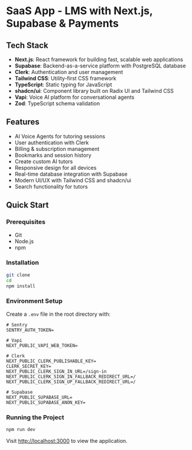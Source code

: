 # SaaS App - LMS with Next.js, Supabase & Payments

## Tech Stack

- **Next.js**: React framework for building fast, scalable web applications
- **Supabase**: Backend-as-a-service platform with PostgreSQL database
- **Clerk**: Authentication and user management
- **Tailwind CSS**: Utility-first CSS framework
- **TypeScript**: Static typing for JavaScript
- **shadcn/ui**: Component library built on Radix UI and Tailwind CSS
- **Vapi**: Voice AI platform for conversational agents
- **Zod**: TypeScript schema validation

## Features

- AI Voice Agents for tutoring sessions
- User authentication with Clerk
- Billing & subscription management
- Bookmarks and session history
- Create custom AI tutors
- Responsive design for all devices
- Real-time database integration with Supabase
- Modern UI/UX with Tailwind CSS and shadcn/ui
- Search functionality for tutors

## Quick Start

### Prerequisites

- Git
- Node.js
- npm

### Installation

```bash
git clone 
cd 
npm install
```

### Environment Setup

Create a `.env` file in the root directory with:

```env
# Sentry
SENTRY_AUTH_TOKEN=

# Vapi
NEXT_PUBLIC_VAPI_WEB_TOKEN=

# Clerk
NEXT_PUBLIC_CLERK_PUBLISHABLE_KEY=
CLERK_SECRET_KEY=
NEXT_PUBLIC_CLERK_SIGN_IN_URL=/sign-in
NEXT_PUBLIC_CLERK_SIGN_IN_FALLBACK_REDIRECT_URL=/
NEXT_PUBLIC_CLERK_SIGN_UP_FALLBACK_REDIRECT_URL=/

# Supabase
NEXT_PUBLIC_SUPABASE_URL=
NEXT_PUBLIC_SUPABASE_ANON_KEY=
```

### Running the Project

```bash
npm run dev
```

Visit [http://localhost:3000](http://localhost:3000) to view the application. 
